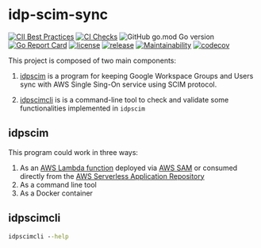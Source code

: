 # idp-scim-sync

[![CII Best Practices](https://bestpractices.coreinfrastructure.org/projects/5348/badge)](https://bestpractices.coreinfrastructure.org/projects/5348)
[![CI Checks](https://github.com/slashdevops/idp-scim-sync/workflows/main/badge.svg)](https://github.com/slashdevops/idp-scim-sync/actions)
![GitHub go.mod Go version](https://img.shields.io/github/go-mod/go-version/slashdevops/idp-scim-sync?style=plastic)
[![Go Report Card](https://goreportcard.com/badge/github.com/slashdevops/idp-scim-sync)](https://goreportcard.com/report/github.com/slashdevops/idp-scim-sync)
[![license](https://img.shields.io/github/license/slashdevops/idp-scim-sync.svg)](https://github.com/slashdevops/idp-scim-sync/blob/main/LICENSE)
[![release](https://img.shields.io/github/release/slashdevops/idp-scim-sync/all.svg)](https://github.com/slashdevops/idp-scim-sync/releases)
[![Maintainability](https://api.codeclimate.com/v1/badges/8f88180aebaca6fc4923/maintainability)](https://codeclimate.com/github/slashdevops/idp-scim-sync/maintainability)
[![codecov](https://codecov.io/gh/slashdevops/idp-scim-sync/branch/main/graph/badge.svg?token=H72NWJGHZ0)](https://codecov.io/gh/slashdevops/idp-scim-sync)

This project is composed of two main components:

1. [idpscim](cmd/idpscim/cmd/root.go) is a program for keeping Google Workspace Groups and Users sync with AWS Single Sing-On service using SCIM protocol.

2. [idpscimcli](cmd/idpscimcli/cmd/root.go) is is a command-line tool to check and validate some functionalities implemented in `idpscim`

## idpscim

This program could work in three ways:

1. As an [AWS Lambda function](https://aws.amazon.com/lambda/?nc1=h_ls) deployed via [AWS SAM](https://aws.amazon.com/serverless/sam/) or consumed directly from the [AWS Serverless Application Repository](https://aws.amazon.com/serverless/serverlessrepo/?nc1=h_ls)
2. As a command line tool
3. As a Docker container

## idpscimcli

```cmd
idpscimcli --help
```
